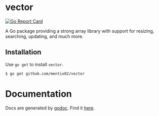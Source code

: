 # vector

[![Go Report Card](https://goreportcard.com/badge/github.com/mentix02/vector)](https://goreportcard.com/report/github.com/mentix02/vector)

A Go package providing a strong array library with support for resizing, searching, updating, and much more.

## Installation

Use `go get` to install `vector`.

```sh
$ go get github.com/mentix02/vector
```

# Documentation

Docs are generated by [godoc](https://godoc.org). Find it [here](https://godoc.org/github.com/mentix02/vector).
